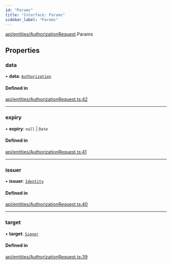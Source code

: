 ```yaml
---
id: "Params"
title: "Interface: Params"
sidebar_label: "Params"
---
```


[api/entities/AuthorizationRequest](../../../../../modules/API/Entities/AuthorizationRequest/AuthorizationRequest.md).Params

## Properties

### data

• **data**: [`Authorization`](../../../../../modules/Types/Types.md#authorization)

#### Defined in

[api/entities/AuthorizationRequest.ts:42](https://github.com/PolymeshAssociation/polymesh-sdk/blob/15be87e8/src/api/entities/AuthorizationRequest.ts#L42)

___

### expiry

• **expiry**: ``null`` \| `Date`

#### Defined in

[api/entities/AuthorizationRequest.ts:41](https://github.com/PolymeshAssociation/polymesh-sdk/blob/15be87e8/src/api/entities/AuthorizationRequest.ts#L41)

___

### issuer

• **issuer**: [`Identity`](../../../../../classes/API/Entities/Identity/Identity.md)

#### Defined in

[api/entities/AuthorizationRequest.ts:40](https://github.com/PolymeshAssociation/polymesh-sdk/blob/15be87e8/src/api/entities/AuthorizationRequest.ts#L40)

___

### target

• **target**: [`Signer`](../../../../../modules/Types/Types.md#signer)

#### Defined in

[api/entities/AuthorizationRequest.ts:39](https://github.com/PolymeshAssociation/polymesh-sdk/blob/15be87e8/src/api/entities/AuthorizationRequest.ts#L39)
